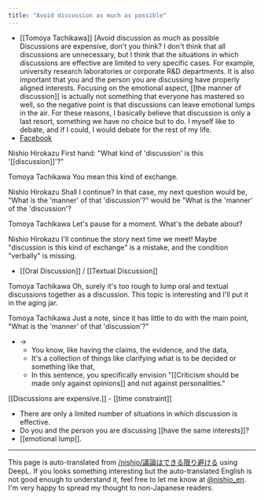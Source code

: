 ```yaml
---
title: "Avoid discussion as much as possible"
---
```


- [[Tomoya Tachikawa]] [Avoid discussion as much as possible
Discussions are expensive, don't you think?
I don't think that all discussions are unnecessary, but I think that the situations in which discussions are effective are limited to very specific cases. For example, university research laboratories or corporate R&D departments.
It is also important that you and the person you are discussing have properly aligned interests.
Focusing on the emotional aspect, [[the manner of discussion]] is actually not something that everyone has mastered so well, so the negative point is that discussions can leave emotional lumps in the air.
For these reasons, I basically believe that discussion is only a last resort, something we have no choice but to do.
I myself like to debate, and if I could, I would debate for the rest of my life.
- [Facebook](https://www.facebook.com/tomoya.tatekawa/posts/pfbid02GbRZfA67kZEcSzyGKYFiaSAeZzjGYp9aWLZp2V69ujDRt2Zx3n3QfnTZwrJvtVKLl?comment_id=4252924021600296&reply_comment_id=687119406510779&notif_id=1685653571709727&notif_t=comment_mention&ref=notif)

Nishio Hirokazu
First hand: "What kind of 'discussion' is this '[[discussion]]'?"

Tomoya Tachikawa
You mean this kind of exchange.

Nishio Hirokazu
Shall I continue? In that case, my next question would be, "What is the 'manner' of that 'discussion'?" would be "What is the 'manner' of the 'discussion'?

Tomoya Tachikawa
Let's pause for a moment. What's the debate about?

Nishio Hirokazu
I'll continue the story next time we meet!
Maybe "discussion is this kind of exchange" is a mistake, and the condition "verbally" is missing.
- [[Oral Discussion]] / [[Textual Discussion]]

Tomoya Tachikawa
Oh, surely it's too rough to lump oral and textual discussions together as a discussion.
This topic is interesting and I'll put it in the aging jar.

Tomoya Tachikawa
Just a note, since it has little to do with the main point, "What is the 'manner' of that 'discussion'?"
- →
    - You know, like having the claims, the evidence, and the data,
    - It's a collection of things like clarifying what is to be decided or something like that,
    - In this sentence, you specifically envision "[[Criticism should be made only against opinions]] and not against personalities."



[[Discussions are expensive.]]
    - [[time constraint]]
- There are only a limited number of situations in which discussion is effective.
- Do you and the person you are discussing [[have the same interests]]?
- [[emotional lump]].
---
This page is auto-translated from [/nishio/議論はできる限り避ける](https://scrapbox.io/nishio/議論はできる限り避ける) using DeepL. If you looks something interesting but the auto-translated English is not good enough to understand it, feel free to let me know at [@nishio_en](https://twitter.com/nishio_en). I'm very happy to spread my thought to non-Japanese readers.